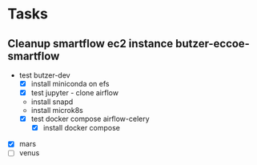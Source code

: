 # Tasks

## Cleanup smartflow ec2 instance butzer-eccoe-smartflow 

- test butzer-dev
	- [x] install miniconda on efs
	- [x] test jupyter - clone airflow
	- install snapd
	- install microk8s
	- [x] test docker compose airflow-celery
		- [x] install docker compose

- [x] mars
- [ ] venus
